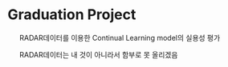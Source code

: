 # Graduation Project 
<ol>RADAR데이터를 이용한 Continual Learning model의 실용성 평가</ol>
  <ol>RADAR데이터는 내 것이 아니라서 함부로 못 올리겠음</ol>
